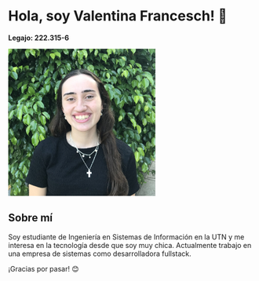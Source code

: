 # Hola, soy Valentina Francesch! 👋
**Legajo: 222.315-6**

<img src="IMG_1218.jpg" alt="Imagen mía" width="300">

## Sobre mí
Soy estudiante de Ingeniería en Sistemas de Información en la UTN y me interesa en la tecnología desde que soy muy chica. Actualmente trabajo en una empresa de sistemas como desarrolladora fullstack.

¡Gracias por pasar! 😊

